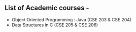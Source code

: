 ## List of Academic courses - 
- Object Oriented Programming : Java (CSE 203 & CSE 204)
- Data Structures in C (CSE 205 & CSE 206)